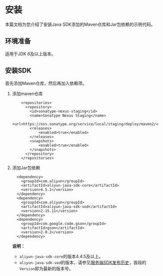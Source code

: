 # 安装

本篇文档为您介绍了安装Java SDK添加的Maven仓库和Jar包依赖的示例代码。

## 环境准备

适用于JDK 6及以上版本。

## 安装SDK

首先添加Maven仓库，然后再加入依赖项。

1.  添加maven仓库

    ```
        <repositories>
          <repository>
            <id>sonatype-nexus-staging</id>
            <name>Sonatype Nexus Staging</name>
            <url>https://oss.sonatype.org/service/local/staging/deploy/maven2/</url>
            <releases>
                <enabled>true</enabled>
            </releases>
            <snapshots>
                <enabled>true</enabled>
            </snapshots>
          </repository>
        </repositories>
    ```

2.  添加Jar包依赖

    ```
      <dependency>
        <groupId>com.aliyun</groupId>
        <artifactId>aliyun-java-sdk-core</artifactId>
        <version>4.5.1</version>
      </dependency>
      <dependency>
        <groupId>com.aliyun</groupId>
        <artifactId>aliyun-java-sdk-vod</artifactId>
        <version>2.15.11</version>
      </dependency>
      <dependency>
        <groupId>com.google.code.gson</groupId>
        <artifactId>gson</artifactId>
        <version>2.8.2</version>
      </dependency>
    ```

    **说明：**

    -   `aliyun-java-sdk-core`的版本4.4.5及以上。
    -   `aliyun-java-sdk-vod`的版本，请参见[服务端SDK发布历史](/intl.zh-CN/SDK下载/服务端SDK发布历史.md)，首段的`Version`即为最新的版本号。

